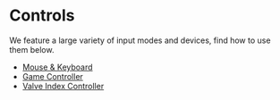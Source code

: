 # Controls
We feature a large variety of input modes and devices, find how to use them below. 

+ [Mouse & Keyboard](mouse-and-keyboard.md)
+ [Game Controller](game.md)
+ [Valve Index Controller](valve-index.md)